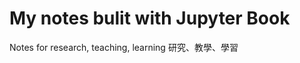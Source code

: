 # My notes bulit with Jupyter Book
Notes for research, teaching, learning
研究、教學、學習

```{tableofcontents}
```

